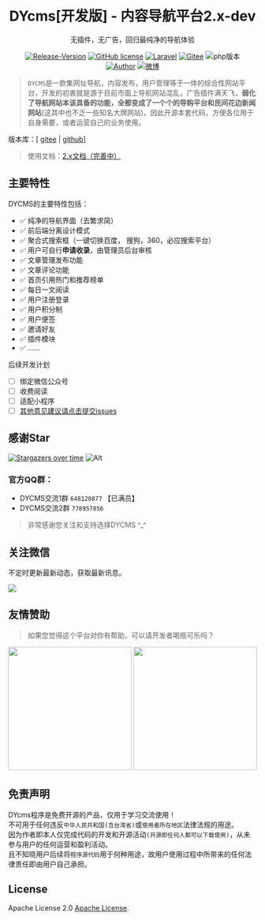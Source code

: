 <div align="center">
    <h1>DYcms[开发版] - 内容导航平台2.x-dev</h1>
    <p>无插件，无广告，回归最纯净的导航体验</p>
      <a href="https://github.com/dongyao8/dycms/releases"><img src="https://img.shields.io/github/v/release/dongyao8/dycms.svg?logo=git&" alt="Release-Version"></a>
      <a href="https://github.com/dongyao8/dycms/blob/master/LICENSE"><img alt="GitHub license" src="https://img.shields.io/github/license/dongyao8/dycms"></a>
      <a href="https://github.com/dongyao8/dycms"><img src="https://img.shields.io/badge/Laravel-V9.x+-ff2c1f.svg?logo=laravel" alt="Laravel"></a>
      <a href="https://gitee.com/dongyao/dycms"><img src="https://img.shields.io/badge/Gitee-码云-CC3333.svg?logo=gitee" alt="Gitee"></a>
      <a><img src="https://img.shields.io/badge/PHP-v8.0+-5a78b7.svg?logo=PHP" alt="php版本"></a>
    <br>
    <a href="https://www.dongyao.ren"><img src="https://img.shields.io/badge/author-clark-27c4f2.svg?logo=github" alt="Author"></a>
     <a href="https://weibo.com/u/21376252"><img src="https://img.shields.io/badge/微博-21376252-ff8200.svg?logo=Sina Weibo" alt="微博"></a>
    <!-- <a href="/"><img src="https://img.shields.io/badge/赞赏-开发不易-CC3333.svg?logo=Buy-Me-A-Coffee" alt="赞赏支持"></a>
    <a href="/"><img src="https://img.shields.io/badge/捐赠-微信-68b600.svg?logo=WeChat" alt="微信捐赠"></a>
    <a href="/"><img src="https://img.shields.io/badge/捐赠-支付宝-00a2ef.svg?logo=AliPay" alt="支付宝捐赠"></a> -->

</div>  

>  `DYCMS`是一款集网址导航，内容发布，用户管理等于一体的综合性网站平台，开发的初衷就是源于目前市面上导航网站混乱，广告插件满天飞，**弱化了导航网站本该具备的功能，全都变成了一个个的导购平台和民间花边新闻网站**(这其中也不乏一些知名大牌网站)，因此开源本套代码，方便各位用于自身需要，或者运营自己的业务使用。

版本库：[ [gitee](https://gitee.com/dongyao/dycms) | [github](https://github.com/dongyao8/dycms)]

> 使用文档：[2.x文档（完善中）](http://docs.dongyao.ren/dycms-docs)

## 主要特性

DYCMS的主要特性包括：

- ✅   纯净的导航界面（去繁求简）
- ✅   前后端分离设计模式
- ✅   聚合式搜索框（一键切换百度， 搜狗，360，必应搜索平台）
- ✅   用户可自行**申请收录**，由管理员后台审核
- ✅   文章管理发布功能
- ✅   文章评论功能
- ✅   首页引用热门和推荐榜单
- ✅   每日一文阅读
- ✅   用户注册登录
- ✅   用户积分制
- ✅   用户便签
- ✅   邀请好友
- ✅   插件模块
- ✅   ……


后续开发计划
- [ ] 绑定微信公众号
- [ ] 收费阅读
- [ ] 适配小程序
- [ ] [其他意见建议请点击提交issues](https://github.com/dongyao8/dycms/issues)

## 感谢Star

[![Stargazers over time](https://starchart.cc/dongyao8/dycms.svg)](https://starchart.cc/dongyao8/dycms)
![Alt](https://repobeats.axiom.co/api/embed/0b185dce97f94fc36517abf5695457f822d402f0.svg "Repobeats analytics image")


### 官方QQ群：

- DYCMS交流1群 `648120877` 【已满员】
- DYCMS交流2群 `778957856`
> 非常感谢您关注和支持选择DYCMS ^\_^

## 关注微信

不定时更新最新动态，获取最新讯息。

![](http://docs.dongyao.ren/dycms-docs/static/images/wechat.jpg)

## 友情赞助
> 如果您觉得这个平台对你有帮助，可以请开发者喝瓶可乐吗？

<img src="http://cdn.dongyao.ren/donate/wechat.jpg" width="250">
<img src="http://cdn.dongyao.ren/donate/alipay.jpg" width="250">


## 免责声明

DYcms程序是免费开源的产品，仅用于学习交流使用！       
不可用于任何违反`中华人民共和国(含台湾省)`或`使用者所在地区`法律法规的用途。      
因为作者即本人仅完成代码的开发和开源活动`(开源即任何人都可以下载使用)`，从未参与用户的任何运营和盈利活动。    
且不知晓用户后续将`程序源代码`用于何种用途，故用户使用过程中所带来的任何法律责任即由用户自己承担。

## License

Apache License 2.0 [Apache License](https://github.com/dongyao8/dycms/blob/master/LICENSE).
